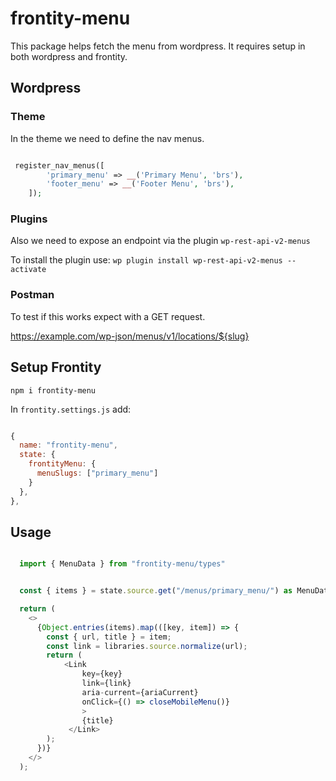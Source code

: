 # frontity-menu

This package helps fetch the menu from wordpress.  It requires setup in both wordpress and frontity.

## Wordpress

### Theme

In the theme we need to define the nav menus.

```php

 register_nav_menus([
        'primary_menu' => __('Primary Menu', 'brs'),
        'footer_menu' => __('Footer Menu', 'brs'),
    ]);

```

### Plugins

Also we need to expose an endpoint via the plugin
`wp-rest-api-v2-menus`

To install the plugin use: `wp plugin install wp-rest-api-v2-menus --activate`

### Postman

To test if this works expect with a GET request.

https://example.com/wp-json/menus/v1/locations/${slug}

## Setup Frontity

`npm i frontity-menu`

In `frontity.settings.js` add:

```js

{
  name: "frontity-menu",
  state: {
    frontityMenu: {
      menuSlugs: ["primary_menu"] 
    }
  },
},

```

## Usage

```js

  import { MenuData } from "frontity-menu/types"


  const { items } = state.source.get("/menus/primary_menu/") as MenuData

  return (
    <>
      {Object.entries(items).map(([key, item]) => {
        const { url, title } = item;
        const link = libraries.source.normalize(url);
        return (
            <Link
                key={key}
                link={link}
                aria-current={ariaCurrent}
                onClick={() => closeMobileMenu()}
                >
                {title}
             </Link>
        );
      })}
    </>
  );

```


